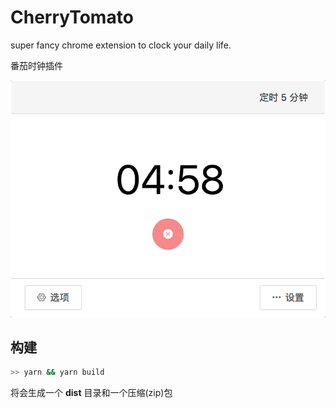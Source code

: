 # CherryTomato

super fancy chrome extension to clock your daily life.

番茄时钟插件

![效果图](./docs/img/home.png)

## 构建

```sh
>> yarn && yarn build
```

将会生成一个 __dist__ 目录和一个压缩(zip)包
